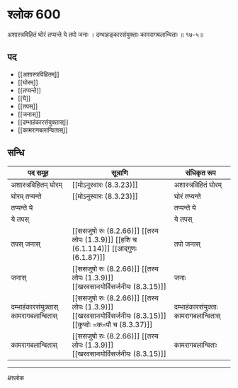 # श्लोक 600

अशास्त्रविहितं घोरं तप्यन्ते ये तपो जनाः ।
दम्भाहङ्कारसंयुक्ताः कामरागबलान्विताः ॥ १७-५॥


## पद 

- [[अशास्त्रविहितम्]]
- [[घोरम्]]
- [[तप्यन्ते]]
- [[ये]]
- [[तपस्]]
- [[जनास्]]
- [[दम्भाहंकारसंयुक्तास्]]
- [[कामरागबलान्वितास्]]

## सन्धि

| पद समूह | सूत्राणि | संधिकृत रूप |
| ----- | ----- | ----- |
| अशास्त्रविहितम् घोरम् |  [[मोऽनुस्वारः (8.3.23)]] | अशास्त्रविहितं घोरम् |
| घोरम् तप्यन्ते |  [[मोऽनुस्वारः (8.3.23)]] | घोरं तप्यन्ते |
| तप्यन्ते ये |  | तप्यन्ते ये |
| ये तपस् |  | ये तपस् |
| तपस् जनास् |  [[ससजुषो रुः (8.2.66)]] [[तस्य लोपः (1.3.9)]] [[हशि च (6.1.114)]] [[आद्गुणः (6.1.87)]] | तपो जनास् |
| जनास् |  [[ससजुषो रुः (8.2.66)]] [[तस्य लोपः (1.3.9)]] [[खरवसानयोर्विसर्जनीयः (8.3.15)]] | जनाः |
| दम्भाहंकारसंयुक्तास् कामरागबलान्वितास् |  [[ससजुषो रुः (8.2.66)]] [[तस्य लोपः (1.3.9)]] [[खरवसानयोर्विसर्जनीयः (8.3.15)]] [[कुप्वोः ≍क≍पौ च (8.3.37)]] | दम्भाहंकारसंयुक्ताः कामरागबलान्वितास् |
| कामरागबलान्वितास् |  [[ससजुषो रुः (8.2.66)]] [[तस्य लोपः (1.3.9)]] [[खरवसानयोर्विसर्जनीयः (8.3.15)]] | कामरागबलान्विताः |


---

#श्लोक